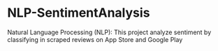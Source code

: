 # NLP-SentimentAnalysis
Natural Language Processing (NLP): This project analyze sentiment by classifying in scraped reviews on App Store and Google Play 
